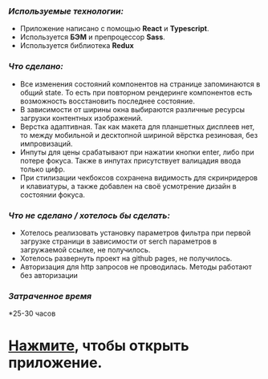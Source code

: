 ### *Используемые технологии:*

* Приложение написано с помощью **React** и **Typescript**.
* Используется **БЭМ** и препроцессор **Sass**.
* Используется библиотека **Redux**

### *Что сделано:*
* Все изменения состояний компонентов на странице запоминаются в общий state. То есть при повторном рендеринге компонентов есть возможность восстановить последнее состояние. 
* В зависимости от ширины окна выбираются различные ресурсы загрузки контентных изображений.
* Верстка адаптивная. Так как макета для планшетных дисплеев нет, то между мобильной и десктопной шириной вёрстка резиновая, без импровизаций.
* Инпуты для цены срабатывают при нажатии кнопки enter, либо при потере фокуса. Также в инпутах присутствует валицадия ввода только цифр. 
* При стилизации чекбоксов сохранена видимость для скринридеров и клавиатуры, а также добавлен на своё усмотрение дизайн в состоянии фокуса.


### *Что не сделано / хотелось бы сделать:*
* Хотелось реализовать установку параметров фильтра при первой загрузке страници в зависимости от serch параметров в загружаемой ссылке, не получилось. 
* Хотелось развернуть проект на github pages, не получилось.
* Авторизация для http запросов не проводилась. Методы работают без авторизации

### *Затраченное время*
*25-30 часов



# [Нажмите](https://papaya-liger-dd1b79.netlify.app/), чтобы открыть приложение.

